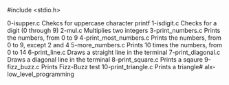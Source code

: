 #include <stdio.h>

0-isupper.c 	Chekcs for uppercase character printf
1-isdigit.c 	Checks for a digit (0 through 9)
2-mul.c 	Multiplies two integers
3-print_numbers.c 	Prints the numbers, from 0 to 9
4-print_most_numbers.c 	Prints the numbers, from 0 to 9, except 2 and 4
5-more_numbers.c 	Prints 10 times the numbers, from 0 to 14
6-print_line.c 	Draws a straight line in the terminal
7-print_diagonal.c 	Draws a diagonal line in the terminal
8-print_square.c 	Prints a sqaure
9-fizz_buzz.c 	Prints Fizz-Buzz test
10-print_triangle.c 	Prints a triangle# alx-low_level_programming
